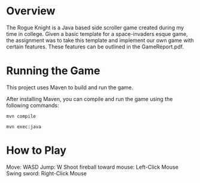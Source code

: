 # Overview
The Rogue Knight is a Java based side scroller game created during my time in college. Given a basic template for a space-invaders esque game, the assignment was to take this template and implement our own game with certain features.
These features can be outlined in the GameReport.pdf.

# Running the Game
This project uses Maven to build and run the game.

After installing Maven, you can compile and run the game using the following commands:

```
mvn compile

mvn exec:java
```

# How to Play
Move: WASD
Jump: W
Shoot fireball toward mouse: Left-Click Mouse 
Swing sword: Right-Click Mouse